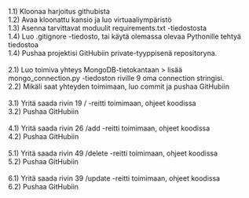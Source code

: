 1.1) Kloonaa harjoitus githubista <br>
1.2) Avaa kloonattu kansio ja luo virtuaaliympäristö<br>
1.3) Asenna tarvittavat moduulit requirements.txt -tiedostosta<br>
1.4) Luo .gitignore -tiedosto, tai käytä olemassa olevaa Pythonille tehtyä tiedostoa<br>
1.4) Pushaa projektisi GitHubiin private-tyyppisenä repositoryna.<br>
<br>
2.1) Luo toimiva yhteys MongoDB-tietokantaan > lisää mongo_connection.py -tiedoston riville 9 oma connection stringisi.<br>
2.2) Mikäli saat yhteyden toimimaan, luo commit ja pushaa GitHubiin<br>
<br>
3.1) Yritä saada rivin 19 /       -reitti toimimaan, ohjeet koodissa<br>
3.2) Pushaa GitHubiin<br>
<br>
4.1) Yritä saada rivin 26 /add    -reitti toimimaan, ohjeet koodissa<br>
4.2) Pushaa GitHubiin<br>
<br>
5.1) Yritä saada rivin 49 /delete -reitti toimimaan, ohjeet koodissa<br>
5.2) Pushaa GitHubiin<br>
<br>
6.1) Yritä saada rivin 39 /update -reitti toimimaan, ohjeet koodissa<br>
6.2) Pushaa GitHubiin<br>
